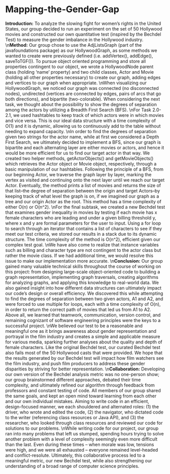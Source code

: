 # Mapping-the-Gender-Gap
  **Introduction:** To analyze the slowing fight for women’s rights in the United States, our group decided to run an experiment on the set of 50 Hollywood movies and constructed our own quantitative test (inspired by the Bechdel Test) to measure the gender imbalance in the Hollywood industry.
  \n**Method:** Our group chose to use the AdjListsGraph (part of the javafoundations package) as our HollywoodGraph, as some methods we wanted to create were previously defined (i.e. addVertex(), addEdge(), saveToTGF()). To pursue object oriented programming and store all properties contingent to our object, we wrote a HollywoodNode parent class (holding ‘name’ property) and two child classes, Actor and Movie (holding all other properties necessary) to create our graph, adding edges and vertices to our graph when appropriate. 
  \nWhen visualizing our HollywoodGraph, we noticed our graph was connected (no disconnected nodes), undirected (vertices are connected by edges, pairs of arcs that go both directions), and bipartite (two-colorable). When considering the next task, we thought about the possibility to show the degrees of separation among the actors by utilizing a Breadth First Search (BFS).
  \nFor Task 2.0-2.1, we used hashtables to keep track of which actors were in which movies and vice versa. This is our ideal data structure with a time complexity of O(1) and it is dynamic, allowing us to continuously add to the table without needing to expand capacity.
  \nIn order to find the degrees of separation given two strings for the actor name, while at first we considered a Depth First Search, we ultimately decided to implement a BFS, since our graph is bipartite and each alternating layer are either movies or actors, and hence it would be more efficient for us to find our target actor in that way. We created two helper methods, getActorObjects() and getMovieObjects() which retrieves the Actor object or Movie object, respectively, through a basic manipulation of our hashtables. Following the principle of a BFS, from our beginning Actor, we traverse the graph layer by layer, marking the vertex as visited and continuing onto the next layer until we reach our target Actor. Eventually, the method prints a list of movies and returns the size of that list–the degree of separation between the origin and target Actors–by keeping track of what level the graph is on, if we imagined our graph as a tree and our origin Actor as the root. This method has a time complexity of either O(n) or O(n^2).
  \nFor the final subtask, we created a new Bechdel test that examines gender inequality in movies by testing if each movie has x female characters who are leading and under a given billing threshold y, where x and y are formal parameters for the user to input. Using a for loop to search through an iterator that contains a list of characters to see if they meet our test criteria, we stored our results in a stack due to its dynamic structure. The time complexity of the method is O(n^2), efficient given our complex test goal.
  \nWe have also come to realize that instance variables such as billing and character type are not contingent to the actor class but rather the movie class. If we had additional time, we would resolve this issue to make our implementation more accurate.
  \n**Conclusion:** Our group gained many valuable technical skills throughout the course of working on this project: from designing large-scale object-oriented code to building a graph representation, implementing graph traversals, creating algorithms for analyzing graphs, and applying this knowledge to real-world data. We also gained insight into how different data structures can ultimately impact our code’s design or overall efficiency. We discovered this while attempting to find the degrees of separation between two given actors, A1 and A2, and were forced to use multiple for loops, each with a time complexity of O(n), in order to return the correct path of movies that led us from A1 to A2. Above all, we learned that teamwork, communication, version control, and remaining cognizant of software engineering principles were the keys to a successful project.
  \nWe believed our test to be a reasonable and meaningful one as it brings awareness about gender representation and portrayal in the film industry and creates a simple and applicable measure for various media, sparking further analyses about the quality and depth of female characters. Like the original Bechdel test, our curated Bechdel test also fails most of the 50 Hollywood casts that were provided. We hope that the results generated by our Bechdel test will impact how film watchers see the film industry, and push film producers to address these gender disparities by striving for better representation.
  \n**Collaboration:** Developing our own version of the Bechdel analysis metric was no one-person show; our group brainstormed different approaches, debated their time complexity, and ultimately refined our algorithm through feedback from professors and constant testing of code. All members of our group shared the same goals, and kept an open mind toward learning from each other and our own individual mistakes. Aiming to write code in an efficient, design-focused manner, we each shouldered and alternated roles: (1) the driver, who wrote and edited the code, (2) the navigator, who dictated code to the writer (referencing class resources or Java API), and (3) the researcher, who looked through class resources and reviewed our code for solutions to our problems.
  \nWhile writing code for our project, our group ran into many problems that left us stumped, spending hours trying to solve another problem with a level of complexity seemingly even more difficult than the last. Even during these times – when morale was low, tensions were high, and we were all exhausted – everyone remained level-headed and conflict-resolute. Ultimately, this collaborative process led to a meaningful metric, our new Bechdel test, while also strengthening our understanding of a broad range of computer science principles.
